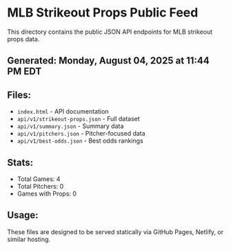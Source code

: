 # MLB Strikeout Props Public Feed

This directory contains the public JSON API endpoints for MLB strikeout props data.

## Generated: Monday, August 04, 2025 at 11:44 PM EDT

## Files:
- `index.html` - API documentation
- `api/v1/strikeout-props.json` - Full dataset
- `api/v1/summary.json` - Summary data
- `api/v1/pitchers.json` - Pitcher-focused data  
- `api/v1/best-odds.json` - Best odds rankings

## Stats:
- Total Games: 4
- Total Pitchers: 0
- Games with Props: 0

## Usage:
These files are designed to be served statically via GitHub Pages, Netlify, or similar hosting.
